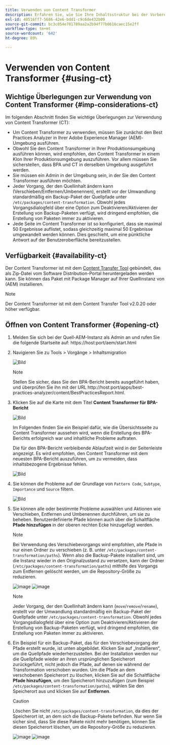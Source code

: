 ```yaml
---
title: Verwenden von Content Transformer
description: Erfahren Sie, wie Sie Ihre Inhaltsstruktur bei der Vorbereitung der Migration auf AEM as a Cloud Service umwandeln.
exl-id: 40516ff7-5686-42e6-bdd1-c9c6de432b09
source-git-commit: bc3c054e781789aa2a2b94f77b0616caec15e2ff
workflow-type: tm+mt
source-wordcount: '642'
ht-degree: 89%

---
```


# Verwenden von Content Transformer {#using-ct}

## Wichtige Überlegungen zur Verwendung von Content Transformer {#imp-considerations-ct}

Im folgenden Abschnitt finden Sie wichtige Überlegungen zur Verwendung von Content Transformer (CT):

* Um Content Transformer zu verwenden, müssen Sie zunächst den Best Practices Analyzer in Ihrer Adobe Experience Manager (AEM)-Umgebung ausführen.
* Obwohl Sie den Content Transformer in Ihrer Produktionsumgebung ausführen können, wird empfohlen, den Content Transformer in einem Klon Ihrer Produktionsumgebung auszuführen. Vor allem müssen Sie sicherstellen, dass BPA und CT in derselben Umgebung ausgeführt werden.
* Sie müssen ein Admin in der Umgebung sein, in der Sie den Content Transformer ausführen möchten.
* Jeder Vorgang, der den Quellinhalt ändern kann (Verschieben/Entfernen/Umbenennen), erstellt vor der Umwandlung standardmäßig ein Backup-Paket der Quellpfade unter `/etc/packages/content-transformation`. Obwohl jedes Vorgangsdialogfeld über eine Option zum Deaktivieren/Aktivieren der Erstellung von Backup-Paketen verfügt, wird dringend empfohlen, die Erstellung von Paketen immer zu aktivieren.
* Jede Seite im Content Transformer ist so konfiguriert, dass sie maximal 50 Ergebnisse auflistet, sodass gleichzeitig maximal 50 Ergebnisse umgewandelt werden können. Dies geschieht, um eine pünktliche Antwort auf der Benutzeroberfläche bereitzustellen.

## Verfügbarkeit {#availability-ct}

Der Content Transformer ist mit dem [Content Transfer Tool](/help/journey-migration/content-transfer-tool/using-content-transfer-tool/getting-started-content-transfer-tool.md) gebündelt, das als Zip-Datei vom Software Distribution-Portal heruntergeladen werden kann. Sie können das Paket mit Package Manager auf Ihrer Quellinstanz von (AEM) installieren.

>[!NOTE]
>Der Content Transformer ist mit dem Content Transfer Tool v2.0.20 oder höher verfügbar.

## Öffnen von Content Transformer {#opening-ct}

1. Melden Sie sich bei der Quell-AEM-Instanz als Admin an und rufen Sie die folgende Startseite auf: https://host:port/aem/start.html
1. Navigieren Sie zu Tools > Vorgänge > Inhaltsmigration

   ![Bild](/help/journey-migration/content-transformer/assets/ct-1.png)

   >[!NOTE]
   > Stellen Sie sicher, dass Sie den BPA-Bericht bereits ausgeführt haben, und überprüfen Sie ihn mit der URL http://host:port/apps/best-practices-analyzer/content/BestPracticesReport.html.

1. Klicken Sie auf die Karte mit dem Titel **Content Transformer für BPA-Bericht**

   ![Bild](/help/journey-migration/content-transformer/assets/ct-2.png)

   Im Folgenden finden Sie ein Beispiel dafür, wie die Übersichtsseite zu Content Transformer aussehen wird, wenn die Erstellung des BPA-Berichts erfolgreich war und inhaltliche Probleme auftraten.

   Die für den BPA-Bericht verbleibende Ablaufzeit wird in der Seitenleiste angezeigt. Es wird empfohlen, den Content Transformer mit dem neuesten BPA-Bericht auszuführen, um zu vermeiden, dass inhaltsbezogene Ergebnisse fehlen.

   ![Bild](/help/journey-migration/content-transformer/assets/ct-3.png)

1. Sie können die Probleme auf der Grundlage von `Pattern Code`, `Subtype`, `Importance` und `Source` filtern.

   ![Bild](/help/journey-migration/content-transformer/assets/ct-4.png)

1. Sie können alle oder bestimmte Probleme auswählen und Aktionen wie Verschieben, Entfernen und Umbenennen durchführen, um sie zu beheben. Benutzerdefinierte Pfade können auch über die Schaltfläche **Pfade hinzufügen** in der oberen rechten Ecke hinzugefügt werden.

   >[!NOTE]
   > Bei Verwendung des Verschiebevorgangs wird empfohlen, alle Pfade in nur einen Ordner zu verschieben (z. B. unter `/etc/packages/content-transformation/paths`). Wenn also die Backup-Pakete installiert sind, um die Instanz wieder in den Originalzustand zu versetzen, kann der Ordner (`/etc/packages/content-transformation/paths`) mithilfe des Vorgangs zum Entfernen gelöscht werden, um die Repository-Größe zu reduzieren.

   ![image](/help/journey-migration/content-transformer/assets/ct-5.png)
   ![image](/help/journey-migration/content-transformer/assets/ct-6.png)

   >[!NOTE]
   > Jeder Vorgang, der den Quellinhalt ändern kann (`move`/`remove`/`rename`), erstellt vor der Umwandlung standardmäßig ein Backup-Paket der Quellpfade unter `/etc/packages/content-transformation`. Obwohl jedes Vorgangsdialogfeld über eine Option zum Deaktivieren/Aktivieren der Erstellung von Backup-Paketen verfügt, wird dringend empfohlen, die Erstellung von Paketen immer zu aktivieren.

1. Ein Beispiel für ein Backup-Paket, das für den Verschiebevorgang der Pfade erstellt wurde, ist unten abgebildet. Klicken Sie auf „Installieren“, um die Quellpfade wiederherzustellen. Bei der Installation werden nur die Quellpfade wieder an ihren ursprünglichen Speicherort zurückgeführt, nicht jedoch die Pfade, auf denen sie während der Transformation verschoben wurden. Um die Pfade an dem verschobenen Speicherort zu löschen, klicken Sie auf die Schaltfläche **Pfade hinzufügen**, um den Speicherort hinzuzufügen (zum Beispiel `/etc/packages/content-transformation/paths`), wählen Sie den Speicherort aus und klicken Sie auf **Entfernen**.

   >[!CAUTION]
   > Löschen Sie nicht `/etc/packages/content-transformation`, da dies der Speicherort ist, an dem sich die Backup-Pakete befinden. Nur wenn Sie sicher sind, dass Sie diese Pakete nicht mehr benötigen, können Sie diesen Speicherort löschen, um die Repository-Größe zu reduzieren.

   ![image](/help/journey-migration/content-transformer/assets/ct-7.png)
   ![image](/help/journey-migration/content-transformer/assets/ct-8.png)
